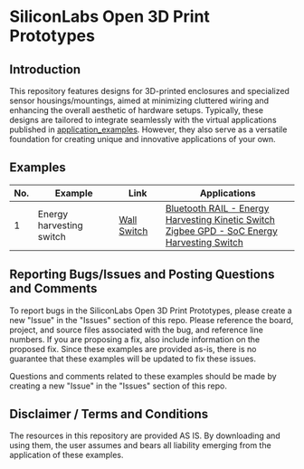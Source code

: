 # SiliconLabs Open 3D Print Prototypes

## Introduction

This repository features designs for 3D-printed enclosures and specialized sensor housings/mountings, aimed at minimizing cluttered wiring and enhancing the overall aesthetic of hardware setups. Typically, these designs are tailored to integrate seamlessly with the virtual applications published in [application_examples](https://github.com/SiliconLabs/application_examples). However, they also serve as a versatile foundation for creating unique and innovative applications of your own.

## Examples

|No.|Example|Link| Applications|
|---|-------|----|-------------|
|1| Energy harvesting switch | [Wall Switch](energy_harvesting_switch/README.md) | [Bluetooth RAIL - Energy Harvesting Kinetic Switch](https://github.com/SiliconLabsSoftware/energy_harvesting_applications/tree/main/example/bt_rail_soc_energy_harvesting_kinetic_switch) <br> [Zigbee GPD - SoC Energy Harvesting Switch](https://github.com/SiliconLabsSoftware/energy_harvesting_applications/tree/main/example/zigbee_gpd_soc_energy_harvesting_switch)|

## Reporting Bugs/Issues and Posting Questions and Comments

To report bugs in the SiliconLabs Open 3D Print Prototypes, please create a new "Issue" in the "Issues" section of this repo. Please reference the board, project, and source files associated with the bug, and reference line numbers. If you are proposing a fix, also include information on the proposed fix. Since these examples are provided as-is, there is no guarantee that these examples will be updated to fix these issues.

Questions and comments related to these examples should be made by creating a new "Issue" in the "Issues" section of this repo.

## Disclaimer / Terms and Conditions

The resources in this repository are provided AS IS. By downloading and using them, the user assumes and bears all liability emerging from the application of these examples.
